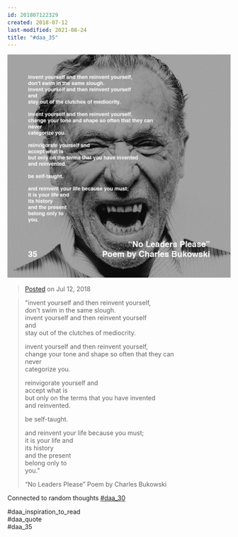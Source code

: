 ```yaml
---
id: 201807122329
created: 2018-07-12
last-modified: 2021-08-24
title: "#daa_35"
---
```

![](../assets/201807122329.jpg)

>[Posted]([[202106221357]]) on Jul 12, 2018

>"invent yourself and then reinvent yourself,  
>don't swim in the same slough.  
>invent yourself and then reinvent yourself  
>and  
>stay out of the clutches of mediocrity.  
>  
>invent yourself and then reinvent yourself,  
>change your tone and shape so often that they can  
>never  
>categorize you.  
>  
>reinvigorate yourself and  
>accept what is  
>but only on the terms that you have invented  
>and reinvented.  
>  
>be self-taught.  
>  
>and reinvent your life because you must;  
>it is your life and  
>its history  
>and the present  
>belong only to  
>you."  
>  
>“No Leaders Please” Poem by Charles Bukowski

Connected to random thoughts [#daa_30]([[201806302311]])

#daa_inspiration_to_read  
#daa_quote  
#daa_35